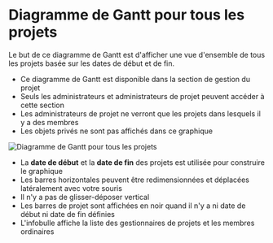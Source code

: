 Diagramme de Gantt pour tous les projets
============================

Le but de ce diagramme de Gantt est d'afficher une vue d'ensemble de tous les projets basée sur les dates de début et de fin.

- Ce diagramme de Gantt est disponible dans la section de gestion du projet
- Seuls les administrateurs et administrateurs de projet peuvent accéder à cette section
- Les administrateurs de projet ne verront que les projets dans lesquels il y a des membres
- Les objets privés ne sont pas affichés dans ce graphique

![Diagramme de Gantt pour tous les projets](screenshots/gantt-chart-all-projects.png)

- La **date de début** et la **date de fin** des projets est utilisée pour construire le graphique
- Les barres horizontales peuvent être redimensionnées et déplacées latéralement avec votre souris
- Il n'y a pas de glisser-déposer vertical
- Les barres de projet sont affichées en noir quand il n'y a ni date de début ni date de fin définies
- L'infobulle affiche la liste des gestionnaires de projets et les membres ordinaires

